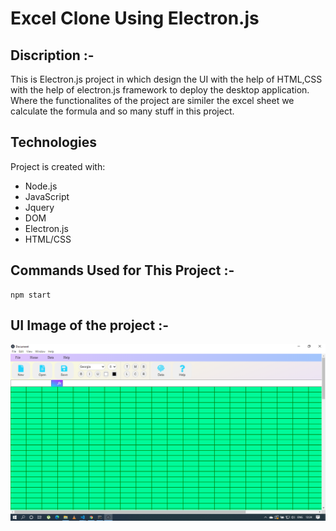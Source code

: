 # Excel Clone Using Electron.js

## Discription :-
 This is Electron.js project in which design the UI with the help of HTML,CSS with the help of electron.js framework to deploy the desktop application.
 Where the functionalites of the project are similer the excel sheet we calculate the formula and so many stuff in this project.
 
 ## Technologies
Project is created with:
* Node.js
* JavaScript
* Jquery
* DOM
* Electron.js
* HTML/CSS

## Commands Used for This Project :-
```
npm start
```

## UI Image of the project :-
![UI Image](./image/UI.png)

